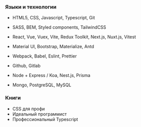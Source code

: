 ### Языки и технологии

- HTML5, CSS, Javascript, Typescript, Git
- SASS, BEM, Styled components, TailwindCSS
- React, Vue, Vuex, Vite, Redux Toolkit, Next.js, Nuxt.js, Vitest
- Material UI, Bootstrap, Materialize, Antd
- Webpack, Babel, Eslint, Prettier
- Github, Gitlab

- Node + Express / Koa, Nest.js, Prisma
- Mongo, PostgreSQL, MySQL


### Книги 

- CSS для профи
- Идеальный программист
- Профессиональный Typescript
